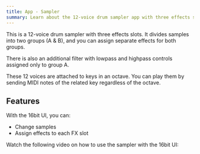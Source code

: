 ```yaml
---
title: App - Sampler
summary: Learn about the 12-voice drum sampler app with three effects slots and dual group functionality.
---
```


This is a 12-voice drum sampler with three effects slots. It divides samples into two groups (A & B), and you can assign separate effects for both groups. 

There is also an additional filter with lowpass and highpass controls assigned only to group A.

These 12 voices are attached to keys in an octave. You can play them by sending MIDI notes of the related key regardless of the octave.

## Features

With the 16bit UI, you can:

- Change samples
- Assign effects to each FX slot

Watch the following video on how to use the sampler with the 16bit UI:

<!-- Video goes here --> 